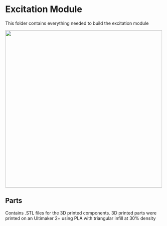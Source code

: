 # Excitation Module

This folder contains everything needed to build the excitation module

<img src="https://github.com/Joshedwards222/LifeHack/blob/Module-Format/Designs/Excitation%20Module/Line_Excitation.jpg" width="500">

## Parts

Contains .STL files for the 3D printed components. 3D printed parts were printed on an Ultimaker 2+ using PLA with triangular infill at 30% density
